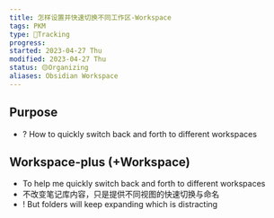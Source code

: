 ```yaml
---
title: 怎样设置并快速切换不同工作区-Workspace
tags: PKM
type: 💪Tracking
progress:
started: 2023-04-27 Thu
modified: 2023-04-27 Thu
status: 🟡Organizing
aliases: Obsidian Workspace
---
```

## Purpose
- ? How to quickly switch back and forth to different workspaces

## Workspace-plus (+Workspace)
- To help me quickly switch back and forth to different workspaces
- 不改变笔记库内容，只是提供不同视图的快速切换与命名
- ! But folders will keep expanding which is distracting